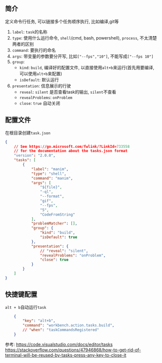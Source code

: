 
## 简介
定义命令行任务, 可以链接多个任务顺序执行, 比如编译,git等


1. `label`: `task`的名称
2. `type`: 使用什么运行命令, `shell`(cmd, bash, powershell), `process`, 不太清楚两者的区别
3. `command`: 要执行的命名
4. `args`: 带变量的参数要分开写, 比如`["--fps","10"]`, 不能写成`["--fps 10"]`
5. `group`:
    - `kind`: `build`, 编译好的配置文件, 以直接使用`alt+b`来运行(首先用要编译, 可以使用`alt+b`来配置)
    - `isDefault`: 默认运行
6. `presentation`: 信息展示的行驶
    - `reveal`: `silent`  是否查看task的输出, `silent`不查看
    - `revealProblems`: `onProblem`
    - `close`: `true` 自动关闭


## 配置文件
在根目录创建`task.json`

```json
{
    // See https://go.microsoft.com/fwlink/?LinkId=733558
    // for the documentation about the tasks.json format
    "version": "2.0.0",
    "tasks": [
        {
            "label": "manim",
            "type": "shell",
            "command": "manim",
            "args": [
                "${file}",
                "-ql",
                "--format",
                "gif",
                "--fps",
                "5",
                "CodeFromString"
            ],
            "problemMatcher": [],
            "group": {
                "kind": "build",
                "isDefault": true
            },
            "presentation": {
                // "reveal": "silent",
                "revealProblems": "onProblem",
                "close": true
            }
        }
    ]
}
```

## 快捷键配置
`alt + b`自动运行`task`
```json
    { 
        "key": "alt+b",
        "command": "workbench.action.tasks.build",
        // "when": "taskCommandsRegistered"
    }
```


参考:
https://code.visualstudio.com/docs/editor/tasks
https://stackoverflow.com/questions/47946868/how-to-get-rid-of-terminal-will-be-reused-by-tasks-press-any-key-to-close-it